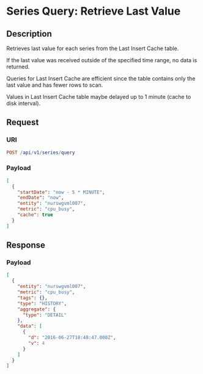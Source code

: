 # Series Query: Retrieve Last Value

## Description

Retrieves last value for each series from the Last Insert Cache table.

If the last value was received outside of the specified time range, no data is returned.

Queries for Last Insert Cache are efficient since the table contains only the last value and has fewer rows to scan.

Values in Last Insert Cache table maybe delayed up to 1 minute (cache to disk interval).

## Request

### URI

```elm
POST /api/v1/series/query
```

### Payload

```json
[
  {
    "startDate": "now - 5 * MINUTE",
    "endDate": "now",
    "entity": "nurswgvml007",
    "metric": "cpu_busy",
    "cache": true
  }
]
```

## Response

### Payload

```json
[
  {
    "entity": "nurswgvml007",
    "metric": "cpu_busy",
    "tags": {},
    "type": "HISTORY",
    "aggregate": {
      "type": "DETAIL"
    },
    "data": [
      {
        "d": "2016-06-27T18:48:47.000Z",
        "v": 4
      }
    ]
  }
]
```
